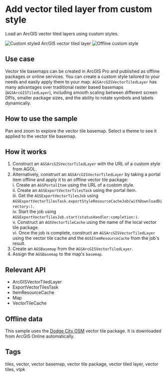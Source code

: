 # Add vector tiled layer from custom style

Load an ArcGIS vector tiled layers using custom styles.

![Custom styled ArcGIS vector tiled layer](vector-tiled-layer-custom-1.png)
![Offline custom style](vector-tiled-layer-custom-2.png)

## Use case

Vector tile basemaps can be created in ArcGIS Pro and published as offline packages or online services. You can create a custom style tailored to your needs and easily apply them to your map. `AGSArcGISVectorTiledLayer` has many advantages over traditional raster based basemaps (`AGSArcGISTiledLayer`), including smooth scaling between different screen DPIs, smaller package sizes, and the ability to rotate symbols and labels dynamically.

## How to use the sample

Pan and zoom to explore the vector tile basemap. Select a theme to see it applied to the vector tile basemap.

## How it works

1. Construct an `AGSArcGISVectorTiledLayer` with the URL of a custom style from AGOL.
2. Alternatively, construct an `AGSArcGISVectorTiledLayer` by taking a portal item offline and apply it to an offline vector tile package:     
    i. Create an `AGSPortalItem` using the URL of a custom style.  
    ii. Create an `AGSExportVectorTilesTask` using the portal item.  
    iii. Get the `AGSExportVectorTilesJob` using `AGSExportVectorTilesTask.exportStyleResourceCacheJob(withDownloadDirectory:)`.  
    iv. Start the job using  `AGSExportVectorTilesJob.start(statusHandler:completion:)`.  
    v. Construct an `AGSVectorTileCache` using the name of the local vector tile package.  
    vi. Once the job is complete, construct an `AGSArcGISVectorTiledLayer` using the vector tile cache and the `AGSItemResourceCache` from the job's result.  
3. Create an `AGSBasemap` from the `AGSArcGISVectorTiledLayer`.
4. Assign the `AGSBasemap` to the map's `basemap`.

## Relevant API

* ArcGISVectorTiledLayer
* ExportVectorTilesTask
* ItemResourceCache
* Map
* VectorTileCache

## Offline data

This sample uses the [Dodge City OSM](https://www.arcgis.com/home/item.html?id=f4b742a57af344988b02227e2824ca5f) vector tile package. It is downloaded from ArcGIS Online automatically.

## Tags

tiles, vector, vector basemap, vector tile package, vector tiled layer, vector tiles, vtpk
